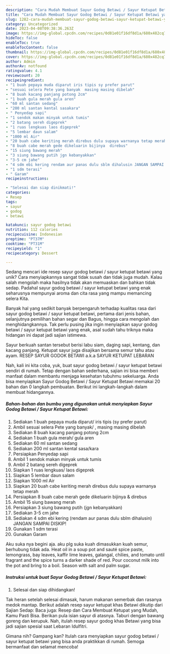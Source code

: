 ```yaml
---
description: "Cara Mudah Membuat Sayur Godog Betawi / Sayur Ketupat Betawi yang Enak"
title: "Cara Mudah Membuat Sayur Godog Betawi / Sayur Ketupat Betawi yang Enak"
slug: 1282-cara-mudah-membuat-sayur-godog-betawi-sayur-ketupat-betawi-yang-enak
category: Uncategorized
date: 2023-04-08T09:38:36.263Z
image: https://img-global.cpcdn.com/recipes/0d81e01f16df8d1a/680x482cq70/sayur-godog-betawi-sayur-ketupat-betawi-foto-resep-utama.jpg
hideToc: false
enableToc: true
enableTocContent: false
thumbnail: https://img-global.cpcdn.com/recipes/0d81e01f16df8d1a/680x482cq70/sayur-godog-betawi-sayur-ketupat-betawi-foto-resep-utama.jpg
cover: https://img-global.cpcdn.com/recipes/0d81e01f16df8d1a/680x482cq70/sayur-godog-betawi-sayur-ketupat-betawi-foto-resep-utama.jpg
author: Admin
authorAv: notfound
ratingvalue: 4.1
reviewcount: 20
recipeingredient:
- "1 buah pepaya muda diparut iris tipis sy prefer parut"
- "sesuai selera Pete yang banyak  masing masing dibelah"
- "8 buah kacang panjang potong 2cm"
- "1 buah gula merah gula aren"
- "60 ml santan sedang"
- "200 ml santan kental sasakara"
- " Penyedap sapi"
- "1 sendok makan minyak untuk tumis"
- "2 batang sereh digeprek"
- "1 ruas lengkuas laos digeprek"
- "5 lembar daun salam"
- "1000 ml Air"
- "20 buah cabe keriting merah direbus dulu supaya warnanya tetap merah"
- "8 buah cabe merah gede dikeluarin bijinya  direbus"
- "15 siung bawang merah"
- "3 siung bawang putih jgn kebanyakkan"
- "3-5 cm jahe"
- "4 sdm ebi kering rendam aur panas dulu sblm dihalusin JANGAN SAMPAI DISKIP"
- "1 sdm terasi"
- " Garam"
recipeinstructions:

- "Selesai dan siap dinikmati!"
categories:
- Resep
tags:
- sayur
- godog
- betawi

katakunci: sayur godog betawi 
nutrition: 112 calories
recipecuisine: Indonesian
preptime: "PT37M"
cooktime: "PT31M"
recipeyield: "1"
recipecategory: Dessert

---
```





Sedang mencari ide resep sayur godog betawi / sayur ketupat betawi yang unik? Cara menyiapkannya sangat tidak susah dan tidak juga mudah. Kalau salah mengolah maka hasilnya tidak akan memuaskan dan bahkan tidak sedap. Padahal sayur godog betawi / sayur ketupat betawi yang enak seharusnya mempunyai aroma dan cita rasa yang mampu memancing selera Kita.





Banyak hal yang sedikit banyak berpengaruh terhadap kualitas rasa dari sayur godog betawi / sayur ketupat betawi, pertama dari jenis bahan, selanjutnya pemilihan bahan segar dan Bagus, hingga cara mengolah dan menghidangkannya. Tak perlu pusing jika ingin menyiapkan sayur godog betawi / sayur ketupat betawi yang enak,      asal sudah tahu triknya maka hidangan ini dapat jadi sajian istimewa.














Sayur berkuah santan tersebut berisi labu siam, daging sapi, kentang, dan kacang panjang. Ketupat sayur juga disajikan bersama semur tahu atau ayam. RESEP SAYUR GODOK BETAWI a.k.a SAYUR KETUPAT LEBARAN






Nah, kali ini kita coba, yuk, buat sayur godog betawi / sayur ketupat betawi sendiri di rumah. Tetap dengan bahan sederhana, sajian ini bisa memberi manfaat dalam membantu menjaga kesehatan tubuhmu sekeluarga. Anda bisa menyiapkan Sayur Godog Betawi / Sayur Ketupat Betawi memakai 20 bahan dan 0 langkah pembuatan. Berikut ini langkah-langkah dalam membuat hidangannya.

<!--inarticleads1-->

##### Bahan-bahan dan bumbu yang digunakan untuk menyiapkan Sayur Godog Betawi / Sayur Ketupat Betawi:

1. Sediakan 1 buah pepaya muda diparut/ iris tipis (sy prefer parut)
1. Ambil sesuai selera Pete yang banyak/ , masing masing dibelah
1. Sediakan 8 buah kacang panjang potong 2cm
1. Sediakan 1 buah gula merah/ gula aren
1. Sediakan 60 ml santan sedang
1. Sediakan 200 ml santan kental sasa/kara
1. Persiapkan  Penyedap sapi
1. Ambil 1 sendok makan minyak untuk tumis
1. Ambil 2 batang sereh digeprek
1. Siapkan 1 ruas lengkuas/ laos digeprek
1. Siapkan 5 lembar daun salam
1. Siapkan 1000 ml Air
1. Siapkan 20 buah cabe keriting merah direbus dulu supaya warnanya tetap merah
1. Persiapkan 8 buah cabe merah gede dikeluarin bijinya &amp; direbus
1. Ambil 15 siung bawang merah
1. Persiapkan 3 siung bawang putih (jgn kebanyakkan)
1. Sediakan 3-5 cm jahe
1. Sediakan 4 sdm ebi kering (rendam aur panas dulu sblm dihalusin) JANGAN SAMPAI DISKIP!
1. Gunakan 1 sdm terasi
1. Gunakan  Garam


Aku suka nya begini aja. aku plg suka kuah dimasukkan kuah semur, berhubung tidak ada. Heat oil in a soup pot and sauté spice paste, lemongrass, bay leaves, kaffir lime leaves, galangal, chilies, and tomato until fragrant and the spice turns a darker shade of red. Pour coconut milk into the pot and bring to a boil. Season with salt and palm sugar. 

<!--inarticleads2-->

##### Instruksi untuk buat Sayur Godog Betawi / Sayur Ketupat Betawi:


1. Selesai dan siap dihidangkan!

Tak heran setelah selesai dimasak, harum makanan semerbak dan rasanya medok mantap. Berikut adalah resep sayur ketupat khas Betawi dikutip dari Sajian Sedap: Baca juga: Resep dan Cara Membuat Ketupat yang Mudah, Kamu Pasti Bisa. Berikan pula isian sayur di atasnya. Taburi dengan bawang goreng dan kerupuk. Nah, itulah resep sayur godog khas Betawi yang bisa jadi sajian spesial saat Lebaran Idulfitri. 

Gimana nih? Gampang kan? Itulah cara menyiapkan sayur godog betawi / sayur ketupat betawi yang bisa anda praktikkan di rumah. Semoga bermanfaat dan selamat mencoba!
